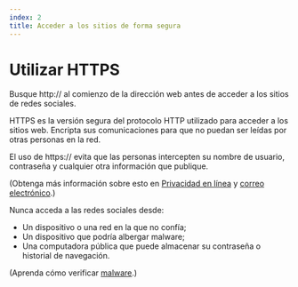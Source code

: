 ```yaml
---
index: 2
title: Acceder a los sitios de forma segura
---
```

# Utilizar HTTPS

Busque http:// al comienzo de la dirección web antes de acceder a los sitios de redes sociales.

HTTPS es la versión segura del protocolo HTTP utilizado para acceder a los sitios web. Encripta sus comunicaciones para que no puedan ser leídas por otras personas en la red.

El uso de https:// evita que las personas intercepten su nombre de usuario, contraseña y cualquier otra información que publique.

(Obtenga más información sobre esto en [Privacidad en línea](umbrella://communications/online-privacy/advanced) y [correo electrónico](umbrella://communications/email/beginner).)

Nunca acceda a las redes sociales desde:

*   Un dispositivo o una red en la que no confía;
*   Un dispositivo que podría albergar malware;
*   Una computadora pública que puede almacenar su contraseña o historial de navegación.

(Aprenda cómo verificar [malware](umbrella://information/malware/beginner).)